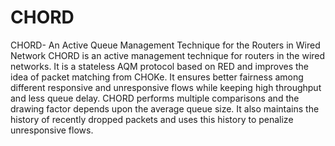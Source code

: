 # CHORD
CHORD- An Active Queue Management Technique for the Routers in Wired Network
CHORD is an active management technique for routers in the wired networks. It is a stateless AQM protocol based on RED and improves the idea of packet matching from CHOKe. It ensures better fairness among different responsive and unresponsive flows while keeping high throughput and less queue delay. CHORD performs multiple comparisons and the drawing factor depends upon the average queue size. It also maintains the history of recently dropped packets and uses this history to penalize unresponsive flows.
